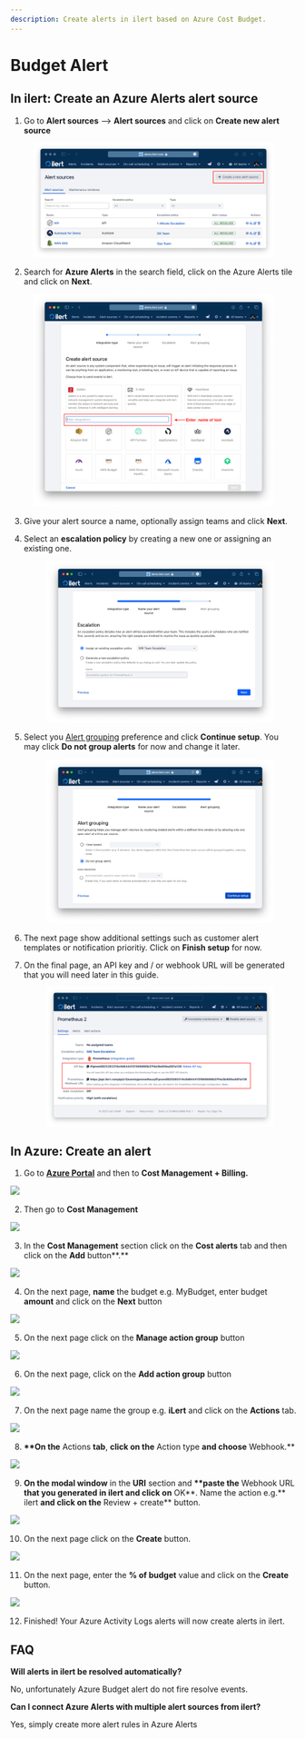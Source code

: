 ```yaml
---
description: Create alerts in ilert based on Azure Cost Budget.
---
```


# Budget Alert

## In ilert: Create an Azure Alerts alert source <a href="#in-ilert" id="in-ilert"></a>

1. Go to **Alert sources** --> **Alert sources** and click on **Create new alert source**

<figure><img src="../../.gitbook/assets/Screenshot 2023-08-28 at 10.21.10.png" alt=""><figcaption></figcaption></figure>

2. Search for **Azure Alerts** in the search field, click on the Azure Alerts tile and click on **Next**.

<figure><img src="../../.gitbook/assets/Screenshot 2023-08-28 at 10.24.23.png" alt=""><figcaption></figcaption></figure>

3. Give your alert source a name, optionally assign teams and click **Next**.
4.  Select an **escalation policy** by creating a new one or assigning an existing one.

    <figure><img src="../../.gitbook/assets/Screenshot 2023-08-28 at 11.37.47.png" alt=""><figcaption></figcaption></figure>
5.  Select you [Alert grouping](../../alerting/alert-sources.md#alert-grouping) preference and click **Continue setup**. You may click **Do not group alerts** for now and change it later.&#x20;

    <figure><img src="../../.gitbook/assets/Screenshot 2023-08-28 at 11.38.24.png" alt=""><figcaption></figcaption></figure>
6. The next page show additional settings such as customer alert templates or notification prioritiy. Click on **Finish setup** for now.
7.  On the final page, an API key and / or webhook URL will be generated that you will need later in this guide.

    <figure><img src="../../.gitbook/assets/Screenshot 2023-08-28 at 11.47.34 (1).png" alt=""><figcaption></figcaption></figure>

## In Azure: Create an alert <a href="#in-splunk" id="in-splunk"></a>

1. Go to [**Azure Portal**](https://portal.azure.com) and then to **Cost Management + Billing.**

![](<../../.gitbook/assets/Home\_-\_Microsoft\_Azure (4).png>)

2. Then go to **Cost Management**

![](../../.gitbook/assets/Cost\_Management\_\_\_Billing\_-\_Microsoft\_Azure.png)

3. In the **Cost Management** section click on the **Cost alerts** tab and then click on the **Add** button\*\*.\*\*

![](../../.gitbook/assets/Cost\_Management\_\_Nutzungsbasierte\_Bezahlung\_-\_Microsoft\_Azure.png)

4. On the next page, **name** the budget e.g. MyBudget, enter budget **amount** and click on the **Next** button

![](<../../.gitbook/assets/Cost\_Management\_\_Nutzungsbasierte\_Bezahlung\_-\_Microsoft\_Azure (1).png>)

5. On the next page click on the **Manage action group** button

![](<../../.gitbook/assets/Cost\_Management\_\_Nutzungsbasierte\_Bezahlung\_-\_Microsoft\_Azure (2).png>)

6. On the next page, click on the **Add action group** button

![](../../.gitbook/assets/Manage\_actions\_-\_Microsoft\_Azure.png)

7. On the next page name the group e.g. **iLert** and click on the **Actions** tab.

![](<../../.gitbook/assets/Create\_action\_group\_-\_Microsoft\_Azure (3).png>)

8. **\*\*On the** Actions **tab**, **click on the** Action type **and choose** Webhook.\*\*

![](<../../.gitbook/assets/Create\_action\_group\_-\_Microsoft\_Azure (4).png>)

9. **On the modal window** in the **URI** section and **\*\*paste the** Webhook URL **that you generated in ilert and click on** OK\*\*. Name the action e.g.\*\* ilert **and click on the** Review + create\*\* button.

![](<../../.gitbook/assets/Webhook\_-\_Microsoft\_Azure (1).png>)

10. On the next page click on the **Create** button.

![](<../../.gitbook/assets/Create\_action\_group\_-\_Microsoft\_Azure (5).png>)

11. On the next page, enter the **% of budget** value and click on the **Create** button.

![](<../../.gitbook/assets/Cost\_Management\_\_Nutzungsbasierte\_Bezahlung\_-\_Microsoft\_Azure (3).png>)

12. Finished! Your Azure Activity Logs alerts will now create alerts in ilert.

## FAQ <a href="#faq" id="faq"></a>

**Will alerts in ilert be resolved automatically?**

No, unfortunately Azure Budget alert do not fire resolve events.

**Can I connect Azure Alerts with multiple alert sources from ilert?**

Yes, simply create more alert rules in Azure Alerts
